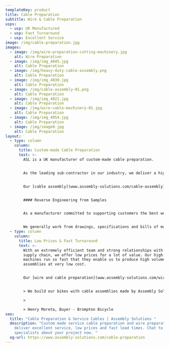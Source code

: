 ```yaml
---
templateKey: product
title: Cable Preparation
subtitle: Wire & Cable Preparation
usps:
  - usp: UK Manufactured
  - usp: Fast Turnaround
  - usp: Excellent Service
image: /img/cable-preparation.jpg
images:
  - image: /img/wire-preparation-cutting-machinery.jpg
    alt: Wire Preparation
  - image: /img/img_4045.jpg
    alt: Cable Preparation
  - image: /img/heavy-duty-cable-assembly.png
    alt: Cable Preparation
  - image: /img/img_4030.jpg
    alt: Cable Preparation
  - image: /img/cable-assembly-01.png
    alt: Cable Preparation
  - image: /img/img_4022.jpg
    alt: Cable Preparation
  - image: /img/wire-cable-machinery-01.jpg
    alt: Cable Preparation
  - image: /img/img_4054.jpg
    alt: Cable Preparation
  - image: /img/image0.jpg
    alt: Cable Preparation
layout:
  - type: column
    column:
      title: Custom-made Cable Preparation
      text: >-
        ASL is a UK manufacturer of custom-made cable preparation.


        As the leading sub-contractor in our industry, we deliver a high quality and tailored cable preparation service that is cost effective for any application and industry. Our cable assembly production lines are streamlined for efficient manufacture and all our production operators are accredited to IPC A-620 – the standards for cable assemblies.


        Our [cable assembly](www.assembly-solutions.com/cable-assembly) production lines are streamlined for efficient manufacture and all our production operators are accredited to IPC A-620 – the standards for cable assemblies.


        #### Reverse Engineering from Samples


        As a manufacturer committed to supporting customers the best we can, we usually assist with the initial design by bringing our engineering expertise to every panel wiring project.


        We generally work from drawings, specifications and bills of materials, but if required we can reverse engineer products from a sample or prototype. Our engineers can visit customer factories to discuss products in detail to come up with the best solution.
  - type: column
    column:
      title: Low Prices & Fast Turnaround
      text: >-
        With an extremely efficient team and strong relationships with our
        supply chain, we offer low prices for a lot of value. Our high speed
        machines run so fast that they enable us to produce high volume cable
        assemblies at very low cost.


        Our [wire and cable preparation](www.assembly-solutions.com/wire-preparation) work is generally turned around on a speedy and promised 4 week turn around. This includes quoting, engineering, production set-up, production manufacture, quality assurance and delivery.


        > We build our bikes with cable assemblies made by Assembly Solutions as their quality is first class and deliveries are always on time, which is vital for our fast moving production lines! The sales and engineering team are an absolute pleasure to deal with, very friendly and quick to respond to any technical changes and quotations. It is very easy to say that ASL are one of our best suppliers!

        >

        > Henry Moreta, Buyer - Brompton Bicycle
seo:
  title: "Cable Preparation & Service Cables | Assembly Solutions "
  description: "Custom made service cable preparation and wire preparation. We
    deliver excellent service, low prices and fast lead times. Chat to our
    specialists about your project now. "
  og-url: https://www.assembly-solutions.com/cable-preparation
---
```

